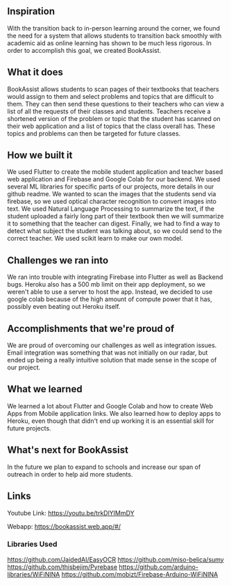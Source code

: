 ## Inspiration
With the transition back to in-person learning around the corner, we found the need for a system that allows students to transition back smoothly with academic aid as online learning has shown to be much less rigorous. In order to accomplish this goal, we created BookAssist.
## What it does
BookAssist allows students to scan pages of their textbooks that teachers would assign to them and select problems and topics that are difficult to them. They can then send these questions to their teachers who can view a list of all the requests of their classes and students. Teachers receive a shortened version of the problem or topic that the student has scanned on their web application and a list of topics that the class overall has. These topics and problems can then be targeted for future classes.
## How we built it
We used Flutter to create the mobile student application and teacher based web application and Firebase and Google Colab for our backend. We used several ML libraries for specific parts of our projects, more details in our github readme. We wanted to scan the images that the students send via firebase, so we used optical character recognition to convert images into text. We used Natural Language Processing to summarize the text, if the student uploaded a fairly long part of their textbook then we will summarize it to something that the teacher can digest. Finally, we had to find a way to detect what subject the student was talking about, so we could send to the correct teacher. We used scikit learn to make our own model.
## Challenges we ran into
We ran into trouble with integrating Firebase into Flutter as well as Backend bugs. Heroku also has a 500 mb limit on their app deployment, so we weren't able to use a server to host the app. Instead, we decided to use google colab because of the high amount of compute power that it has, possibly even beating out Heroku itself.
## Accomplishments that we're proud of
We are proud of overcoming our challenges as well as integration issues. Email integration was something that was not initially on our radar, but ended up being a really intuitive solution that made sense in the scope of our project.
## What we learned
We learned a lot about Flutter and Google Colab and how to create Web Apps from Mobile application links. We also learned how to deploy apps to Heroku, even though that didn't end up working it is an essential skill for future projects.
## What's next for BookAssist
In the future we plan to expand to schools and increase our span of outreach in order to help aid more students.

## Links
Youtube Link: <https://youtu.be/trkDlYIMmDY>

Webapp: <https://bookassist.web.app/#/>

### Libraries Used
<https://github.com/JaidedAI/EasyOCR>
<https://github.com/miso-belica/sumy>
<https://github.com/thisbejim/Pyrebase>
<https://github.com/arduino-libraries/WiFiNINA>
<https://github.com/mobizt/Firebase-Arduino-WiFiNINA>
